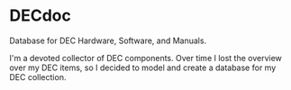 # DECdoc
Database for DEC Hardware, Software, and Manuals.

I'm a devoted collector of DEC components. Over time I lost the overview over my DEC items, so I decided to model and create a database for my DEC collection.

